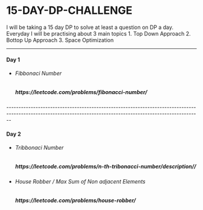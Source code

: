 # 15-DAY-DP-CHALLENGE
I will be taking a 15 day DP to solve at least a question on DP a day.
Everyday I will be practising about 3 main topics
    1. Top Down Approach
    2. Bottop Up Approach
    3. Space Optimization
    
-------------------------------------------------------------------------------------------------------------------------------------------------------------------------

 <h4>Day 1</h4>
 <ul>
    <li>
       <h6> Fibbonaci Number</h6>
       <h5>https://leetcode.com/problems/fibonacci-number/</h5>
    </li>
 </ul>
--------------------------------------------------------------------------------------------------------------------------------------------------------------

 <h4>Day 2</h4>
 <ul>
    <li>
       <h6> Tribbonaci Number</h6>
       <h5>https://leetcode.com/problems/n-th-tribonacci-number/description//</h5>
    </li>
 </ul>
<ul>
    <li>
       <h6>House Robber / Max Sum of Non adjacent Elements</h6>
       <h5>https://leetcode.com/problems/house-robber/</h5>
    </li>
 </ul>
